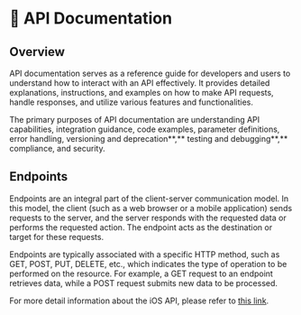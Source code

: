 # 📖 API Documentation

## Overview

API documentation serves as a reference guide for developers and users to understand how to interact with an API effectively. It provides detailed explanations, instructions, and examples on how to make API requests, handle responses, and utilize various features and functionalities.

The primary purposes of API documentation are understanding API capabilities, integration guidance, code examples, parameter definitions, error handling, versioning and deprecation**,** testing and debugging**,** compliance, and security.



## Endpoints

Endpoints are an integral part of the client-server communication model. In this model, the client (such as a web browser or a mobile application) sends requests to the server, and the server responds with the requested data or performs the requested action. The endpoint acts as the destination or target for these requests.

Endpoints are typically associated with a specific HTTP method, such as GET, POST, PUT, DELETE, etc., which indicates the type of operation to be performed on the resource. For example, a GET request to an endpoint retrieves data, while a POST request submits new data to be processed.



For more detail information about the iOS API, please refer to [this link](https://artificient-ai.gitbook.io/gizo-sdk-documentation/sdk-documentation/api-documentation).
